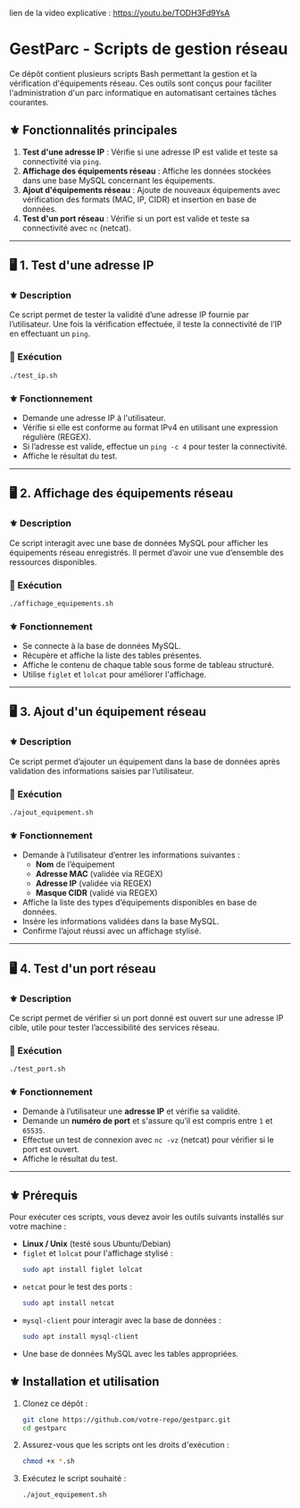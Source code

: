 lien de la video explicative : https://youtu.be/TODH3Fd9YsA



# GestParc - Scripts de gestion réseau

Ce dépôt contient plusieurs scripts Bash permettant la gestion et la vérification d'équipements réseau. Ces outils sont conçus pour faciliter l'administration d'un parc informatique en automatisant certaines tâches courantes.

## ⚜️ Fonctionnalités principales

1. **Test d'une adresse IP** : Vérifie si une adresse IP est valide et teste sa connectivité via `ping`.
2. **Affichage des équipements réseau** : Affiche les données stockées dans une base MySQL concernant les équipements.
3. **Ajout d'équipements réseau** : Ajoute de nouveaux équipements avec vérification des formats (MAC, IP, CIDR) et insertion en base de données.
4. **Test d'un port réseau** : Vérifie si un port est valide et teste sa connectivité avec `nc` (netcat).

---

## 🖥️ 1. Test d'une adresse IP

### ⚜️ Description
Ce script permet de tester la validité d’une adresse IP fournie par l’utilisateur. Une fois la vérification effectuée, il teste la connectivité de l’IP en effectuant un `ping`.

### 📜 Exécution
```bash
./test_ip.sh
```

### ⚜️ Fonctionnement
- Demande une adresse IP à l'utilisateur.
- Vérifie si elle est conforme au format IPv4 en utilisant une expression régulière (REGEX).
- Si l’adresse est valide, effectue un `ping -c 4` pour tester la connectivité.
- Affiche le résultat du test.

---

## 🖥️ 2. Affichage des équipements réseau

### ⚜️ Description
Ce script interagit avec une base de données MySQL pour afficher les équipements réseau enregistrés. Il permet d’avoir une vue d’ensemble des ressources disponibles.

### 📜 Exécution
```bash
./affichage_equipements.sh
```

### ⚜️ Fonctionnement
- Se connecte à la base de données MySQL.
- Récupère et affiche la liste des tables présentes.
- Affiche le contenu de chaque table sous forme de tableau structuré.
- Utilise `figlet` et `lolcat` pour améliorer l'affichage.

---

## 🖥️ 3. Ajout d'un équipement réseau

### ⚜️ Description
Ce script permet d’ajouter un équipement dans la base de données après validation des informations saisies par l’utilisateur.

### 📜 Exécution
```bash
./ajout_equipement.sh
```

### ⚜️ Fonctionnement
- Demande à l’utilisateur d’entrer les informations suivantes :
  - **Nom** de l’équipement
  - **Adresse MAC** (validée via REGEX)
  - **Adresse IP** (validée via REGEX)
  - **Masque CIDR** (validé via REGEX)
- Affiche la liste des types d’équipements disponibles en base de données.
- Insère les informations validées dans la base MySQL.
- Confirme l’ajout réussi avec un affichage stylisé.

---

## 🖥️ 4. Test d'un port réseau

### ⚜️ Description
Ce script permet de vérifier si un port donné est ouvert sur une adresse IP cible, utile pour tester l’accessibilité des services réseau.

### 📜 Exécution
```bash
./test_port.sh
```

### ⚜️ Fonctionnement
- Demande à l’utilisateur une **adresse IP** et vérifie sa validité.
- Demande un **numéro de port** et s'assure qu’il est compris entre `1` et `65535`.
- Effectue un test de connexion avec `nc -vz` (netcat) pour vérifier si le port est ouvert.
- Affiche le résultat du test.

---

## ⚜️ Prérequis
Pour exécuter ces scripts, vous devez avoir les outils suivants installés sur votre machine :

- **Linux / Unix** (testé sous Ubuntu/Debian)
- `figlet` et `lolcat` pour l'affichage stylisé :
  ```bash
  sudo apt install figlet lolcat
  ```
- `netcat` pour le test des ports :
  ```bash
  sudo apt install netcat
  ```
- `mysql-client` pour interagir avec la base de données :
  ```bash
  sudo apt install mysql-client
  ```
- Une base de données MySQL avec les tables appropriées.

## ⚜️ Installation et utilisation
1. Clonez ce dépôt :
   ```bash
   git clone https://github.com/votre-repo/gestparc.git
   cd gestparc
   ```
2. Assurez-vous que les scripts ont les droits d'exécution :
   ```bash
   chmod +x *.sh
   ```
3. Exécutez le script souhaité :
   ```bash
   ./ajout_equipement.sh
   ```
